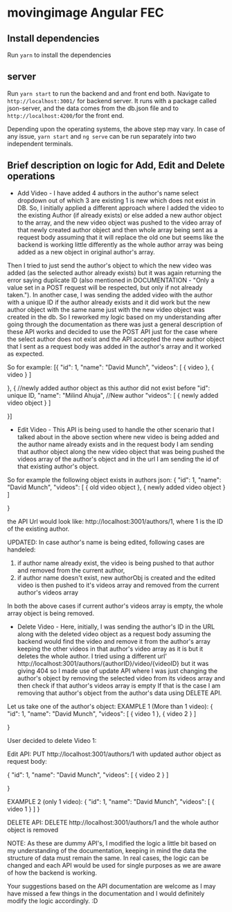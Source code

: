 # movingimage Angular FEC

## Install dependencies

Run `yarn` to install the dependencies

## server

Run `yarn start` to run the backend and and front end both. Navigate to `http://localhost:3001/` for backend server. It runs with a package called json-server, and the data comes from the db.json file and to `http://localhost:4200/`for the front end.

Depending upon the operating systems, the above step may vary. In case of any issue, `yarn start` and `ng serve` can be run separately into two independent terminals.

## Brief description on logic for Add, Edit and Delete operations

- Add Video - I have added 4 authors in the author's name select dropdown out of which 3 are existing 1 is new which does not exist in DB. So, I initially applied a different approach where I added the video to the existing Author (if already exists) or else added a new author object to the array, and the new video object was pushed to the video array of that newly created author object and then whole array being sent as a request body assuming that it will replace the old one but seems like the backend is working little differently as the whole author array was being added as a new object in original author's array.

Then I tried to just send the author's object to which the new video was added (as the selected author already exists) but it was again returning the error saying duplicate ID (also mentioned in DOCUMENTATION - "Only a value set in a POST request will be respected, but only if not already taken."). In another case, I was sending the added video with the author with a unique ID if the author already exists and it did work but the new author object with the same name just with the new video object was created in the db. So I reworked my logic based on my understanding after going through the documentation as there was just a general description of these API works and decided to use the POST API just for the case where the select author does not exist and the API accepted the new author object that I sent as a request body was added in the author's array and it worked as expected.

So for example:
[{
      "id": 1,
      "name": "David Munch",
      "videos": [
        {
            video
        },
        {
            video
        }
      ]

},
{ //newly added author object as this author did not exist before
      "id": unique ID,
      "name": "Milind Ahuja", //New author
      "videos": [
        {
            newly added video object
        }
      ]

}]

- Edit Video - This API is being used to handle the other scenario that I talked about in the above section where new video is being added and the author name already exists and in the request body I am sending that author object along the new video object that was being pushed the videos array of the author's object and in the url I am sending the id of that existing author's object.

So for example the following object exists in authors json:
{
      "id": 1,
      "name": "David Munch",
      "videos": [
        {
            old video object
        },
        {
            newly added video object
        }
      ]

}

the API Url would look like: http://localhost:3001/authors/1, where 1 is the ID of the existing author.

UPDATED: In case author's name is being edited, following cases are handeled:
1. if author name already exist, the video is being pushed to that author and removed from the current author,
2. if author name doesn't exist, new authorObj is created and the edited video is then pushed to it's videos array and removed from the current author's videos array

In both the above cases if current author's videos array is empty, the whole array object is being removed.


- Delete Video - Here, initially, I was sending the author's ID in the URL along with the deleted video object as a request body assuming the backend would find the video and remove it from the author's array keeping the other videos in that author's video array as it is but it deletes the whole author. I tried using a different url' http://localhost:3001/authors/{authorID}/video/{videoID} but it was giving 404 so I made use of update API where I was just changing the author's object by removing the selected video from its videos array and then check if that author's videos array is empty If that is the case I am removing that author's object from the author's data using DELETE API.

Let us take one of the author's object:
EXAMPLE 1 (More than 1 video): {
      "id": 1,
      "name": "David Munch",
      "videos": [
        {
            video 1
        },
        {
           video 2
        }
      ]

}

User decided to delete Video 1:

Edit API: PUT http://localhost:3001/authors/1 with updated author object as request body:

{
      "id": 1,
      "name": "David Munch",
      "videos": [
        {
           video 2
        }
      ]

}

EXAMPLE 2 (only 1 video): 
{
      "id": 1,
      "name": "David Munch",
      "videos": [
        {
            video 1
        }
      ]
}

DELETE API: DELETE http://localhost:3001/authors/1 and the whole author object is removed

NOTE: As these are dummy API's, I modified the logic a little bit based on my understanding of the documentation, keeping in mind the data the structure of data must remain the same. In real cases, the logic can be changed and each API would be used for single purposes as we are aware of how the backend is working.

Your suggestions based on the API documentation are welcome as I may have missed a few things in the documentation and I would definitely modify the logic accordingly. :D  

